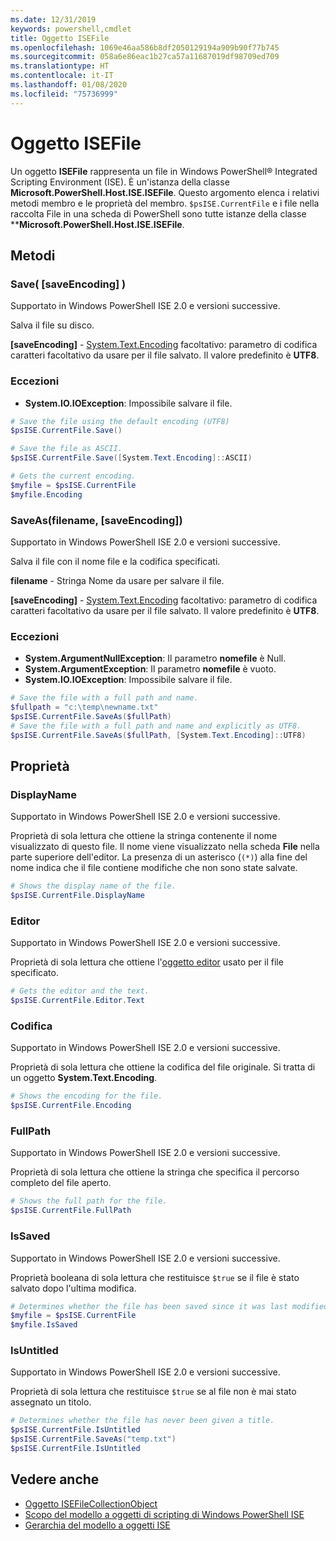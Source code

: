```yaml
---
ms.date: 12/31/2019
keywords: powershell,cmdlet
title: Oggetto ISEFile
ms.openlocfilehash: 1069e46aa586b8df2050129194a909b90f77b745
ms.sourcegitcommit: 058a6e86eac1b27ca57a11687019df98709ed709
ms.translationtype: HT
ms.contentlocale: it-IT
ms.lasthandoff: 01/08/2020
ms.locfileid: "75736999"
---
```

# <a name="the-isefile-object"></a>Oggetto ISEFile

Un oggetto **ISEFile** rappresenta un file in Windows PowerShell® Integrated Scripting Environment (ISE). È un'istanza della classe **Microsoft.PowerShell.Host.ISE.ISEFile**. Questo argomento elenca i relativi metodi membro e le proprietà del membro. `$psISE.CurrentFile` e i file nella raccolta File in una scheda di PowerShell sono tutte istanze della classe \*\***Microsoft.PowerShell.Host.ISE.ISEFile**.

## <a name="methods"></a>Metodi

### <a name="save-saveencoding-"></a>Save\( \[saveEncoding\] \)

Supportato in Windows PowerShell ISE 2.0 e versioni successive.

Salva il file su disco.

**\[saveEncoding\]** - [System.Text.Encoding](https://msdn.microsoft.com/library/system.text.encoding.aspx) facoltativo: parametro di codifica caratteri facoltativo da usare per il file salvato. Il valore predefinito è **UTF8**.

### <a name="exceptions"></a>Eccezioni

- **System.IO.IOException**: Impossibile salvare il file.

```powershell
# Save the file using the default encoding (UTF8)
$psISE.CurrentFile.Save()

# Save the file as ASCII.
$psISE.CurrentFile.Save([System.Text.Encoding]::ASCII)

# Gets the current encoding.
$myfile = $psISE.CurrentFile
$myfile.Encoding
```

### <a name="saveasfilename-saveencoding"></a>SaveAs\(filename, \[saveEncoding\]\)

Supportato in Windows PowerShell ISE 2.0 e versioni successive.

Salva il file con il nome file e la codifica specificati.

**filename** - Stringa Nome da usare per salvare il file.

**\[saveEncoding\]** - [System.Text.Encoding](https://msdn.microsoft.com/library/system.text.encoding.aspx) facoltativo: parametro di codifica caratteri facoltativo da usare per il file salvato. Il valore predefinito è **UTF8**.

### <a name="exceptions"></a>Eccezioni

- **System.ArgumentNullException**: Il parametro **nomefile** è Null.
- **System.ArgumentException**: Il parametro **nomefile** è vuoto.
- **System.IO.IOException**: Impossibile salvare il file.

```powershell
# Save the file with a full path and name.
$fullpath = "c:\temp\newname.txt"
$psISE.CurrentFile.SaveAs($fullPath)
# Save the file with a full path and name and explicitly as UTF8.
$psISE.CurrentFile.SaveAs($fullPath, [System.Text.Encoding]::UTF8)
```

## <a name="properties"></a>Proprietà

### <a name="displayname"></a>DisplayName

Supportato in Windows PowerShell ISE 2.0 e versioni successive.

Proprietà di sola lettura che ottiene la stringa contenente il nome visualizzato di questo file. Il nome viene visualizzato nella scheda **File** nella parte superiore dell'editor. La presenza di un asterisco (`(*)`) alla fine del nome indica che il file contiene modifiche che non sono state salvate.

```powershell
# Shows the display name of the file.
$psISE.CurrentFile.DisplayName
```

### <a name="editor"></a>Editor

Supportato in Windows PowerShell ISE 2.0 e versioni successive.

Proprietà di sola lettura che ottiene l'[oggetto editor](The-ISEEditor-Object.md) usato per il file specificato.

```powershell
# Gets the editor and the text.
$psISE.CurrentFile.Editor.Text
```

### <a name="encoding"></a>Codifica

Supportato in Windows PowerShell ISE 2.0 e versioni successive.

Proprietà di sola lettura che ottiene la codifica del file originale. Si tratta di un oggetto **System.Text.Encoding**.

```powershell
# Shows the encoding for the file.
$psISE.CurrentFile.Encoding
```

### <a name="fullpath"></a>FullPath

Supportato in Windows PowerShell ISE 2.0 e versioni successive.

Proprietà di sola lettura che ottiene la stringa che specifica il percorso completo del file aperto.

```powershell
# Shows the full path for the file.
$psISE.CurrentFile.FullPath
```

### <a name="issaved"></a>IsSaved

Supportato in Windows PowerShell ISE 2.0 e versioni successive.

Proprietà booleana di sola lettura che restituisce `$true` se il file è stato salvato dopo l'ultima modifica.

```powershell
# Determines whether the file has been saved since it was last modified.
$myfile = $psISE.CurrentFile
$myfile.IsSaved
```

### <a name="isuntitled"></a>IsUntitled

Supportato in Windows PowerShell ISE 2.0 e versioni successive.

Proprietà di sola lettura che restituisce `$true` se al file non è mai stato assegnato un titolo.

```powershell
# Determines whether the file has never been given a title.
$psISE.CurrentFile.IsUntitled
$psISE.CurrentFile.SaveAs("temp.txt")
$psISE.CurrentFile.IsUntitled
```

## <a name="see-also"></a>Vedere anche

- [Oggetto ISEFileCollectionObject](The-ISEFileCollection-Object.md)
- [Scopo del modello a oggetti di scripting di Windows PowerShell ISE](Purpose-of-the-Windows-PowerShell-ISE-Scripting-Object-Model.md)
- [Gerarchia del modello a oggetti ISE](The-ISE-Object-Model-Hierarchy.md)
